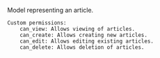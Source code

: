Model representing an article.
    
    Custom permissions:
        can_view: Allows viewing of articles.
        can_create: Allows creating new articles.
        can_edit: Allows editing existing articles.
        can_delete: Allows deletion of articles.
